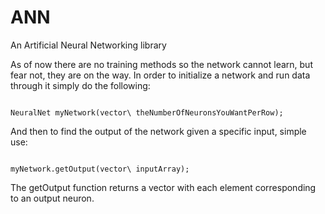 # ANN
An Artificial Neural Networking library

As of now there are no training methods so the network cannot learn, but fear not, they are on the way.
In order to initialize a network and run data through it simply do the following:

<code>
NeuralNet myNetwork(vector\<unsigned short> theNumberOfNeuronsYouWantPerRow);
</code>

And then to find the output of the network given a specific input, simple use:

<code>
myNetwork.getOutput(vector\<double> inputArray);
</code>

The getOutput function returns a vector with each element corresponding to an output neuron.
